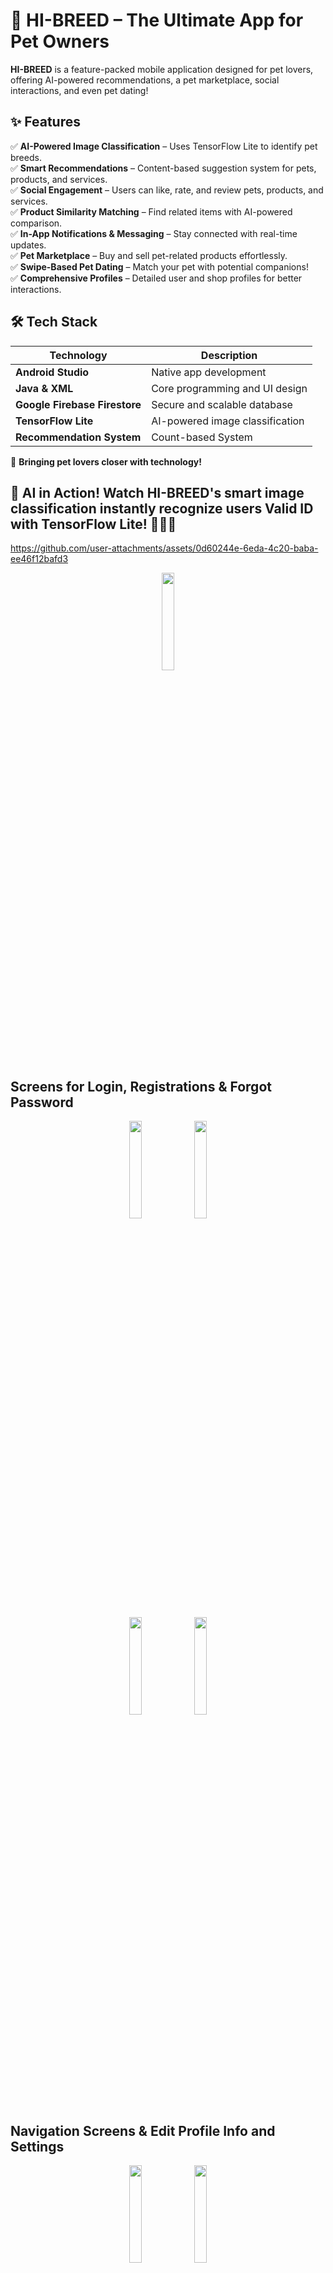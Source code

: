 # 🐾 HI-BREED – The Ultimate App for Pet Owners  

**HI-BREED** is a feature-packed mobile application designed for pet lovers, offering AI-powered recommendations, a pet marketplace, social interactions, and even pet dating!  

## ✨ Features  
✅ **AI-Powered Image Classification** – Uses TensorFlow Lite to identify pet breeds.  
✅ **Smart Recommendations** – Content-based suggestion system for pets, products, and services.  
✅ **Social Engagement** – Users can like, rate, and review pets, products, and services.  
✅ **Product Similarity Matching** – Find related items with AI-powered comparison.  
✅ **In-App Notifications & Messaging** – Stay connected with real-time updates.  
✅ **Pet Marketplace** – Buy and sell pet-related products effortlessly.  
✅ **Swipe-Based Pet Dating** – Match your pet with potential companions!  
✅ **Comprehensive Profiles** – Detailed user and shop profiles for better interactions.  

## 🛠 Tech Stack  

| Technology               | Description                          |
|--------------------------|--------------------------------------|
| **Android Studio**       | Native app development              |
| **Java & XML**           | Core programming and UI design      |
| **Google Firebase Firestore** | Secure and scalable database     |
| **TensorFlow Lite**      | AI-powered image classification     |
| **Recommendation System**| Count-based System    |

🚀 **Bringing pet lovers closer with technology!**  

## 🚀 AI in Action! Watch HI-BREED's smart image classification instantly recognize users Valid ID with TensorFlow Lite! 🐶🐱✨

https://github.com/user-attachments/assets/0d60244e-6eda-4c20-baba-ee46f12bafd3

<p align="center">
  <img src="https://github.com/user-attachments/assets/9c2aec21-aaf2-4b03-8e2c-9394bd1947c0" width="20%" />
</p>

## Screens for Login, Registrations & Forgot Password

<p align="center">
  <img src="https://github.com/user-attachments/assets/4a5e7d46-890c-443d-ab2b-e51ab73ff834" width="20%" />
  <img src="https://github.com/user-attachments/assets/408e58a0-c567-44f5-b1f6-d03ff9d47392" width="20%" />
</p>
<p align="center">
  <img src="https://github.com/user-attachments/assets/73e7aecb-de05-4c72-a089-0a4a4705f56c" width="20%" />
  <img src="https://github.com/user-attachments/assets/425e879e-d823-497f-8110-33fa3ed6c16f" width="20%" />
</p>

## Navigation Screens & Edit Profile Info and Settings

<p align="center">
  <img src="https://github.com/user-attachments/assets/3dd6d8ce-dee9-4720-9d95-0b215b9082db" width="20%" />
  <img src="https://github.com/user-attachments/assets/dd23cc42-141c-455f-99dc-2e1fe7e27c2b" width="20%" />
</p>

## Ask a Professional (Veterinarian)

Users can post questions and seek advice about their dog's health concerns or prescriptions.

<p align="center">
  <img src="https://github.com/user-attachments/assets/9309c2f0-1cd1-4422-889c-2f91b3c42076" width="20%" />
  <img src="https://github.com/user-attachments/assets/b8b58d2b-2084-4df1-ae52-ac001d5604f7" width="20%" />
</p>

## Marketplace for Pets, Medicine, Accessories, Mating & Clinic Services

<p align="center">
  <img src="https://github.com/user-attachments/assets/4fad956b-ffa8-4099-9ef3-bde5d3657afb" width="20%" />
  <img src="https://github.com/user-attachments/assets/c08e707f-8b61-468f-88d9-ed228ff725a9" width="20%" />
</p>

## Product, Service, or Pet Sale Screen

<p align="center">
  <img src="https://github.com/user-attachments/assets/557a31f9-1cad-4d23-ac26-3c8ccda24fb7" width="20%" />
  <img src="https://github.com/user-attachments/assets/e18527ea-b845-46ff-8c0a-8ae1adc3f048" width="20%" />
</p>

## User Profiles, Shop & Orders/Appointment Screens

<p align="center">
  <img src="https://github.com/user-attachments/assets/1bf8b5f0-f860-44ce-88f2-ff1204b67ad0" width="20%" />
  <img src="https://github.com/user-attachments/assets/542ee760-d3c4-42a4-b688-4bc1ffa96d5c" width="20%" />
</p>

## Date Finder & Messaging

Date Finder and Messaging unlock after both pet parents match by liking or swiping right on each other’s dog.

<p align="center">
  <img src="https://github.com/user-attachments/assets/089acc9d-4827-46cc-8c22-9246e7ea77df" width="20%" />
  <img src="https://github.com/user-attachments/assets/068b8c95-2e49-48c9-80f7-24cbc6e1024d" width="20%" />
</p>
<p align="center">
  <img src="https://github.com/user-attachments/assets/9df8fa30-7227-4b78-bfa9-75a77121380f" width="20%" />
  <img src="https://github.com/user-attachments/assets/bcfc6899-9b46-477b-a608-32040f304946" width="20%" />
</p>

## Shooter Service Recommendations (For Mating) Based on Reviews & Booking Success Rate

<p align="center">
  <img src="https://github.com/user-attachments/assets/bbf578df-8f6e-492d-aa5e-705703f6105f" width="20%" />
  <img src="https://github.com/user-attachments/assets/d943601e-5bce-438a-80c7-728023c7cf61" width="20%" />
  <img src="https://github.com/user-attachments/assets/793e1ebb-7ed7-42a3-ab02-9b9c8f7fdfcf" width="20%" />  
   <img src="https://github.com/user-attachments/assets/1b225a3f-cf87-46d4-966a-ef65b34b6fc4" width="20%" />  
</p>
 



## 🚀 How to Run This Project  

Follow these simple steps to get HI-BREED up and running on your device:  

1. **Clone the Repository**  
   ```sh
   git clone https://github.com/kinloveko/hiBreed_android.git

2. Open in Android Studio

3. Launch Android Studio
Click on "Open" and select the cloned project folder
Run the App

4. Connect a physical device or start an emulator
Click "Run" ▶️ or press Shift + F10

That's it! 🎉 the HI-BREED app is now up and running. 🐾✨








